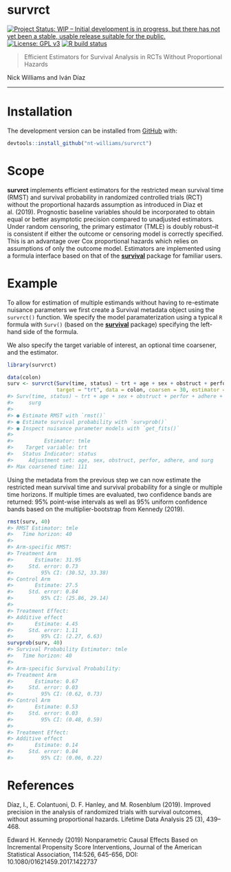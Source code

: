 
<!-- README.md is generated from README.Rmd. Please edit that file -->

# survrct

<!-- badges: start -->

[![Project Status: WIP – Initial development is in progress, but there
has not yet been a stable, usable release suitable for the
public.](https://www.repostatus.org/badges/latest/wip.svg)](https://www.repostatus.org/#wip)
[![License: GPL
v3](https://img.shields.io/badge/License-GPLv3-blue.svg)](https://www.gnu.org/licenses/gpl-3.0)
[![R build
status](https://github.com/nt-williams/rctSurv/workflows/R-CMD-check/badge.svg)](https://github.com/nt-williams/rctSurv/actions)
<!-- badges: end -->

> Efficient Estimators for Survival Analysis in RCTs Without
> Proportional Hazards

Nick Williams and Iván Díaz

-----

# Installation

The development version can be installed from
[GitHub](https://github.com) with:

``` r
devtools::install_github("nt-williams/survrct")
```

# Scope

**survrct** implements efficient estimators for the restricted mean
survival time (RMST) and survival probability in randomized controlled
trials (RCT) without the proportional hazards assumption as introduced
in Diaz et al. (2019). Prognostic baseline variables should be
incorporated to obtain equal or better asymptotic precision compared to
unadjusted estimators. Under random censoring, the primary estimator
(TMLE) is doubly robust–it is consistent if either the outcome or
censoring model is correctly specified. This is an advantage over Cox
proportional hazards which relies on assumptions of only the outcome
model. Estimators are implemented using a formula interface based on
that of the [**survival**](https://CRAN.R-project.org/package=survival)
package for familiar users.

# Example

To allow for estimation of multiple estimands without having to
re-estimate nuisance parameters we first create a Survival metadata
object using the `survrct()` function. We specify the model
paramaterization using a typical `R` formula with `Surv()` (based on the
[**survival**](https://CRAN.R-project.org/package=survival) package)
specifying the left-hand side of the formula.

We also specify the target variable of interest, an optional time
coarsener, and the estimator.

``` r
library(survrct)

data(colon)
surv <- survrct(Surv(time, status) ~ trt + age + sex + obstruct + perfor + adhere + surg,
                target = "trt", data = colon, coarsen = 30, estimator = "tmle")
#> Surv(time, status) ~ trt + age + sex + obstruct + perfor + adhere + 
#>     surg
#> 
#> ● Estimate RMST with `rmst()`
#> ● Estimate survival probability with `survprob()`
#> ● Inspect nuisance parameter models with `get_fits()`
#> 
#>          Estimator: tmle
#>    Target variable: trt
#>   Status Indicator: status
#>     Adjustment set: age, sex, obstruct, perfor, adhere, and surg
#> Max coarsened time: 111
```

Using the metadata from the previous step we can now estimate the
restricted mean survival time and survival probability for a single or
multiple time horizons. If multiple times are evaluated, two confidence
bands are returned: 95% point-wise intervals as well as 95% uniform
confidence bands based on the multiplier-bootstrap from Kennedy (2019).

``` r
rmst(surv, 40)
#> RMST Estimator: tmle
#>   Time horizon: 40
#> 
#> Arm-specific RMST:
#> Treatment Arm
#>       Estimate: 31.95
#>     Std. error: 0.73
#>         95% CI: (30.52, 33.38)
#> Control Arm
#>       Estimate: 27.5
#>     Std. error: 0.84
#>         95% CI: (25.86, 29.14)
#> 
#> Treatment Effect:
#> Additive effect
#>       Estimate: 4.45
#>     Std. error: 1.11
#>         95% CI: (2.27, 6.63)
survprob(surv, 40)
#> Survival Probability Estimator: tmle
#>   Time horizon: 40
#> 
#> Arm-specific Survival Probability:
#> Treatment Arm
#>       Estimate: 0.67
#>     Std. error: 0.03
#>         95% CI: (0.62, 0.73)
#> Control Arm
#>       Estimate: 0.53
#>     Std. error: 0.03
#>         95% CI: (0.48, 0.59)
#> 
#> Treatment Effect:
#> Additive effect
#>       Estimate: 0.14
#>     Std. error: 0.04
#>         95% CI: (0.06, 0.22)
```

# References

Díaz, I., E. Colantuoni, D. F. Hanley, and M. Rosenblum (2019). Improved
precision in the analysis of randomized trials with survival outcomes,
without assuming proportional hazards. Lifetime Data Analysis 25 (3),
439–468.

Edward H. Kennedy (2019) Nonparametric Causal Effects Based on
Incremental Propensity Score Interventions, Journal of the American
Statistical Association, 114:526, 645-656, DOI:
10.1080/01621459.2017.1422737
